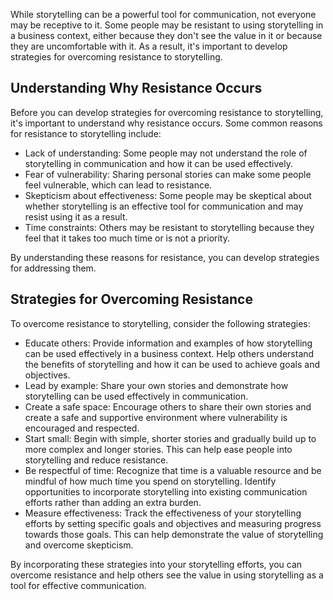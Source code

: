 
While storytelling can be a powerful tool for communication, not everyone may be receptive to it. Some people may be resistant to using storytelling in a business context, either because they don't see the value in it or because they are uncomfortable with it. As a result, it's important to develop strategies for overcoming resistance to storytelling.

Understanding Why Resistance Occurs
-----------------------------------

Before you can develop strategies for overcoming resistance to storytelling, it's important to understand why resistance occurs. Some common reasons for resistance to storytelling include:

* Lack of understanding: Some people may not understand the role of storytelling in communication and how it can be used effectively.
* Fear of vulnerability: Sharing personal stories can make some people feel vulnerable, which can lead to resistance.
* Skepticism about effectiveness: Some people may be skeptical about whether storytelling is an effective tool for communication and may resist using it as a result.
* Time constraints: Others may be resistant to storytelling because they feel that it takes too much time or is not a priority.

By understanding these reasons for resistance, you can develop strategies for addressing them.

Strategies for Overcoming Resistance
------------------------------------

To overcome resistance to storytelling, consider the following strategies:

* Educate others: Provide information and examples of how storytelling can be used effectively in a business context. Help others understand the benefits of storytelling and how it can be used to achieve goals and objectives.
* Lead by example: Share your own stories and demonstrate how storytelling can be used effectively in communication.
* Create a safe space: Encourage others to share their own stories and create a safe and supportive environment where vulnerability is encouraged and respected.
* Start small: Begin with simple, shorter stories and gradually build up to more complex and longer stories. This can help ease people into storytelling and reduce resistance.
* Be respectful of time: Recognize that time is a valuable resource and be mindful of how much time you spend on storytelling. Identify opportunities to incorporate storytelling into existing communication efforts rather than adding an extra burden.
* Measure effectiveness: Track the effectiveness of your storytelling efforts by setting specific goals and objectives and measuring progress towards those goals. This can help demonstrate the value of storytelling and overcome skepticism.

By incorporating these strategies into your storytelling efforts, you can overcome resistance and help others see the value in using storytelling as a tool for effective communication.

